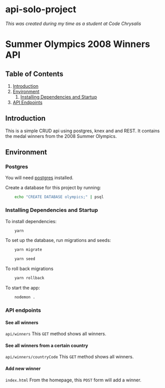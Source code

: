 # api-solo-project

_This was created during my time as a student at Code Chrysalis_

# Summer Olympics 2008 Winners API

## Table of Contents

1.  [Introduction](#introduction)
1.  [Environment](#environment)
    1.  [Installing Dependencies and Startup](#installing-dependencies-and-startup)
1.  [API Endpoints](#api-endpoints)

## Introduction

This is a simple CRUD api using postgres, knex and and REST. It contains the medal winners from the 2008 Summer Olympics.

## Environment

### Postgres

You will need [postgres](https://postgresapp.com/) installed.

Create a database for this project by running:

```bash
    echo "CREATE DATABASE olympics;" | psql
```

### Installing Dependencies and Startup

To install dependencies:

```bash
    yarn
```

To set up the database, run migrations and seeds:

```bash
    yarn migrate
```

```bash
    yarn seed
```

To roll back migrations

```bash
    yarn rollback
```

To start the app:

```bash
    nodemon .
```

### API endpoints

#### See all winners

`api/winners`
This `GET` method shows all winners.

#### See all winners from a certain country

`api/winners/countryCode`
This `GET` method shows all winners.

#### Add new winner

`index.html`
From the homepage, this `POST` form will add a winner.
